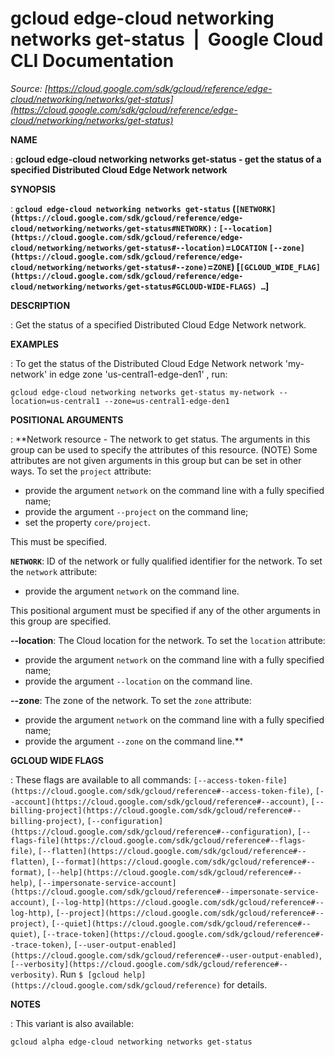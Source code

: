# gcloud edge-cloud networking networks get-status  |  Google Cloud CLI Documentation

*Source: [https://cloud.google.com/sdk/gcloud/reference/edge-cloud/networking/networks/get-status](https://cloud.google.com/sdk/gcloud/reference/edge-cloud/networking/networks/get-status)*

**NAME**

: **gcloud edge-cloud networking networks get-status - get the status of a specified Distributed Cloud Edge Network network**

**SYNOPSIS**

: **`gcloud edge-cloud networking networks get-status` (`[NETWORK](https://cloud.google.com/sdk/gcloud/reference/edge-cloud/networking/networks/get-status#NETWORK)` : `[--location](https://cloud.google.com/sdk/gcloud/reference/edge-cloud/networking/networks/get-status#--location)`=`LOCATION` `[--zone](https://cloud.google.com/sdk/gcloud/reference/edge-cloud/networking/networks/get-status#--zone)`=`ZONE`) [`[GCLOUD_WIDE_FLAG](https://cloud.google.com/sdk/gcloud/reference/edge-cloud/networking/networks/get-status#GCLOUD-WIDE-FLAGS) …`]**

**DESCRIPTION**

: Get the status of a specified Distributed Cloud Edge Network network.

**EXAMPLES**

: To get the status of the Distributed Cloud Edge Network network 'my-network' in
edge zone 'us-central1-edge-den1' , run:

```
gcloud edge-cloud networking networks get-status my-network --location=us-central1 --zone=us-central1-edge-den1
```

**POSITIONAL ARGUMENTS**

: **Network resource - The network to get status. The arguments in this group can be
used to specify the attributes of this resource. (NOTE) Some attributes are not
given arguments in this group but can be set in other ways.
To set the `project` attribute:

- provide the argument `network` on the command line with a fully
specified name;
- provide the argument `--project` on the command line;
- set the property `core/project`.

This must be specified.

**`NETWORK`**:
ID of the network or fully qualified identifier for the network.
To set the `network` attribute:

- provide the argument `network` on the command line.

This positional argument must be specified if any of the other arguments in this
group are specified.

**--location**:
The Cloud location for the network.
To set the `location` attribute:

- provide the argument `network` on the command line with a fully
specified name;
- provide the argument `--location` on the command line.

**--zone**:
The zone of the network.
To set the `zone` attribute:

- provide the argument `network` on the command line with a fully
specified name;
- provide the argument `--zone` on the command line.**

**GCLOUD WIDE FLAGS**

: These flags are available to all commands: `[--access-token-file](https://cloud.google.com/sdk/gcloud/reference#--access-token-file)`,
`[--account](https://cloud.google.com/sdk/gcloud/reference#--account)`, `[--billing-project](https://cloud.google.com/sdk/gcloud/reference#--billing-project)`,
`[--configuration](https://cloud.google.com/sdk/gcloud/reference#--configuration)`,
`[--flags-file](https://cloud.google.com/sdk/gcloud/reference#--flags-file)`,
`[--flatten](https://cloud.google.com/sdk/gcloud/reference#--flatten)`, `[--format](https://cloud.google.com/sdk/gcloud/reference#--format)`, `[--help](https://cloud.google.com/sdk/gcloud/reference#--help)`, `[--impersonate-service-account](https://cloud.google.com/sdk/gcloud/reference#--impersonate-service-account)`,
`[--log-http](https://cloud.google.com/sdk/gcloud/reference#--log-http)`,
`[--project](https://cloud.google.com/sdk/gcloud/reference#--project)`, `[--quiet](https://cloud.google.com/sdk/gcloud/reference#--quiet)`, `[--trace-token](https://cloud.google.com/sdk/gcloud/reference#--trace-token)`, `[--user-output-enabled](https://cloud.google.com/sdk/gcloud/reference#--user-output-enabled)`,
`[--verbosity](https://cloud.google.com/sdk/gcloud/reference#--verbosity)`.
Run `$ [gcloud help](https://cloud.google.com/sdk/gcloud/reference)` for details.

**NOTES**

: This variant is also available:

```
gcloud alpha edge-cloud networking networks get-status
```